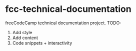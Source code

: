 # fcc-technical-documentation

freeCodeCamp technical documentation project.
TODO:
1. Add style
2. Add content
3. Code snippets + interactivity
